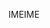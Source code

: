 <span data-ttu-id="97dcb-101">IME</span><span class="sxs-lookup"><span data-stu-id="97dcb-101">IME</span></span>